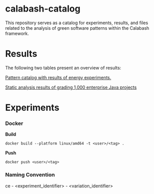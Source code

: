 # calabash-catalog
This repository serves as a catalog for experiments, results, and files related to the analysis of green software patterns within the Calabash framework.

# Results
The following two tables present an overview of results:


[Pattern catalog with results of energy experiments.](/docs/pattern_catalog.md)


[Static analysis results of grading 1,000 enterprise Java projects](/docs/projects_analysis.md)

# Experiments

### Docker

**Build**
```
docker build --platform linux/amd64 -t <user>/<tag> . 
```

**Push**
```
docker push <user>/<tag>
```

### Naming Convention
ce - <experiment_identifier> - <variation_identifier>

